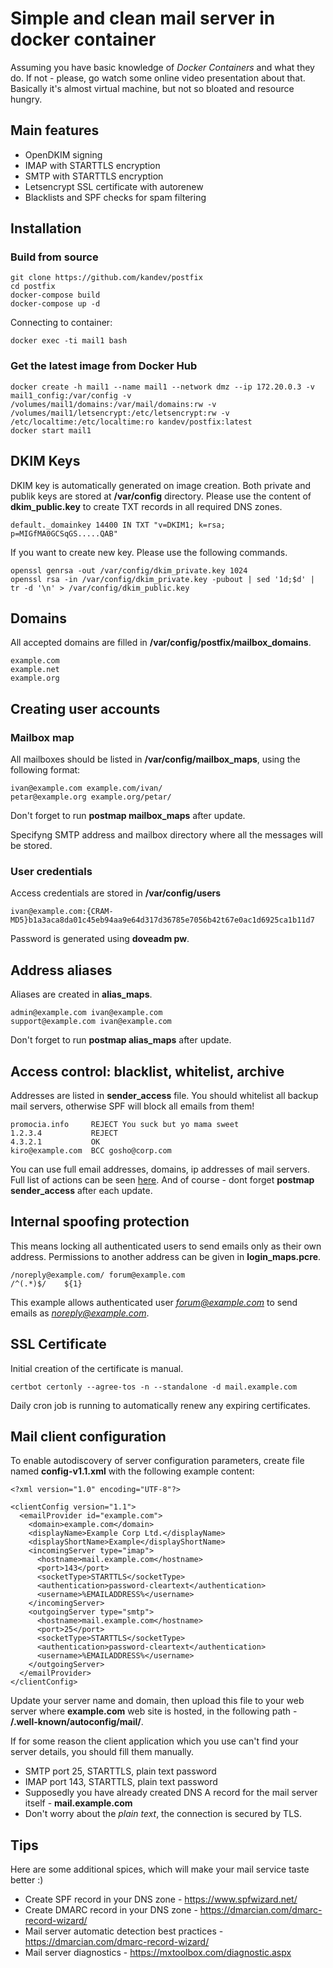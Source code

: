 # Simple and clean mail server in docker container #
Assuming you have basic knowledge of *Docker Containers* and what they do. If not - please, go watch some online video presentation about that. Basically it's almost virtual machine, but not so bloated and resource hungry.

## Main features ##

* OpenDKIM signing
* IMAP with STARTTLS encryption
* SMTP with STARTTLS encryption
* Letsencrypt SSL certificate with autorenew
* Blacklists and SPF checks for spam filtering

## Installation ##
### Build from source ###
```
git clone https://github.com/kandev/postfix
cd postfix
docker-compose build
docker-compose up -d
```
Connecting to container:
```
docker exec -ti mail1 bash
```
### Get the latest image from Docker Hub ###
```
docker create -h mail1 --name mail1 --network dmz --ip 172.20.0.3 -v mail1_config:/var/config -v /volumes/mail1/domains:/var/mail/domains:rw -v /volumes/mail1/letsencrypt:/etc/letsencrypt:rw -v /etc/localtime:/etc/localtime:ro kandev/postfix:latest
docker start mail1
```
## DKIM Keys ##
DKIM key is automatically generated on image creation. Both private and publik keys are stored at **/var/config** directory.
Please use the content of **dkim_public.key** to create TXT records in all required DNS zones.
```
default._domainkey 14400 IN TXT "v=DKIM1; k=rsa; p=MIGfMA0GCSqGS.....QAB"
```
If you want to create new key. Please use the following commands.
```
openssl genrsa -out /var/config/dkim_private.key 1024
openssl rsa -in /var/config/dkim_private.key -pubout | sed '1d;$d' | tr -d '\n' > /var/config/dkim_public.key
```
## Domains ##
All accepted domains are filled in **/var/config/postfix/mailbox_domains**.
```
example.com
example.net
example.org
```

## Creating user accounts ##
### Mailbox map ###
All mailboxes should be listed in **/var/config/mailbox_maps**, using the following format:
```
ivan@example.com example.com/ivan/
petar@example.org example.org/petar/
```
Don't forget to run **postmap mailbox_maps** after update.

Specifyng SMTP address and mailbox directory where all the messages will be stored.

### User credentials ###
Access credentials are stored in **/var/config/users**
```
ivan@example.com:{CRAM-MD5}b1a3aca8da01c45eb94aa9e64d317d36785e7056b42t67e0ac1d6925ca1b11d7
```
Password is generated using **doveadm pw**.

## Address aliases ##
Aliases are created in **alias_maps**.
```
admin@example.com ivan@example.com
support@example.com ivan@example.com
```
Don't forget to run **postmap alias_maps** after update.

## Access control: blacklist, whitelist, archive ##
Addresses are listed in **sender_access** file.
You should whitelist all backup mail servers, otherwise SPF will block all emails from them!
```
promocia.info     REJECT You suck but yo mama sweet
1.2.3.4           REJECT
4.3.2.1           OK
kiro@example.com  BCC gosho@corp.com
```
You can use full email addresses, domains, ip addresses of mail servers. Full list of actions can be seen [here](http://www.postfix.org/access.5.html).
And of course - dont forget **postmap sender_access** after each update.

## Internal spoofing protection ##
This means locking all authenticated users to send emails only as their own address.
Permissions to another address can be given in **login_maps.pcre**.
```
/noreply@example.com/ forum@example.com
/^(.*)$/    ${1}
```
This example allows authenticated user *forum@example.com* to send emails as *noreply@example.com*.

## SSL Certificate ##
Initial creation of the certificate is manual.
```
certbot certonly --agree-tos -n --standalone -d mail.example.com
```
Daily cron job is running to automatically renew any expiring certificates.

## Mail client configuration ##
To enable autodiscovery of server configuration parameters, create file named **config-v1.1.xml** with the following example content:
```
<?xml version="1.0" encoding="UTF-8"?>

<clientConfig version="1.1">
  <emailProvider id="example.com">
    <domain>example.com</domain>
    <displayName>Example Corp Ltd.</displayName>
    <displayShortName>Example</displayShortName>
    <incomingServer type="imap">
      <hostname>mail.example.com</hostname>
      <port>143</port>
      <socketType>STARTTLS</socketType>
      <authentication>password-cleartext</authentication>
      <username>%EMAILADDRESS%</username>
    </incomingServer>
    <outgoingServer type="smtp">
      <hostname>mail.example.com</hostname>
      <port>25</port>
      <socketType>STARTTLS</socketType>
      <authentication>password-cleartext</authentication>
      <username>%EMAILADDRESS%</username>
    </outgoingServer>
  </emailProvider>
</clientConfig>
```
Update your server name and domain, then upload this file to your web server where **example.com** web site is hosted, in the following path - **/.well-known/autoconfig/mail/**.

If for some reason the client application which you use can't find your server details, you should fill them manually.
* SMTP port 25, STARTTLS, plain text password
* IMAP port 143, STARTTLS, plain text password
* Supposedly you have already created DNS A record for the mail server itself - **mail.example.com**
* Don't worry about the *plain text*, the connection is secured by TLS.

## Tips ##
Here are some additional spices, which will make your mail service taste better :)
* Create SPF record in your DNS zone - https://www.spfwizard.net/
* Create DMARC record in your DNS zone - https://dmarcian.com/dmarc-record-wizard/
* Mail server automatic detection best practices - https://dmarcian.com/dmarc-record-wizard/
* Mail server diagnostics - https://mxtoolbox.com/diagnostic.aspx
